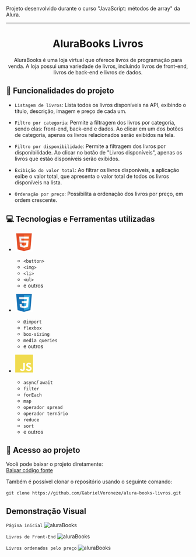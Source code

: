 <p>Projeto desenvolvido durante o curso "JavaScript: métodos de array" da Alura.</p>

<hr>

<h1 align="center">AluraBooks Livros</h1>
<p align="center">AluraBooks é uma loja virtual que oferece livros de programação para venda. A loja possui uma variedade de livros, incluindo livros de front-end, livros de back-end e livros de dados.</p>

## :hammer: Funcionalidades do projeto

- `Listagem de livros`: Lista todos os livros disponíveis na API, exibindo o título, descrição, imagem e preço de cada um.

- `Filtro por categoria`: Permite a filtragem dos livros por categoria, sendo elas: front-end, back-end e dados. Ao clicar em um dos botões de categoria, apenas os livros relacionados serão exibidos na tela.

- `Filtro por disponibilidade`: Permite a filtragem dos livros por disponibilidade. Ao clicar no botão de "Livros disponíveis", apenas os livros que estão disponíveis serão exibidos.

- `Exibição do valor total`: Ao filtrar os livros disponíveis, a aplicação exibe o valor total, que apresenta o valor total de todos os livros disponíveis na lista.

- `Ordenação por preço`: Possibilita a ordenação dos livros por preço, em ordem crescente.

## :computer: Tecnologias e Ferramentas utilizadas

- <img height="50px" src="https://raw.githubusercontent.com/devicons/devicon/master/icons/html5/html5-original.svg"><br>
    - `<button>`
    - `<img>`
    - `<li>`
    - `<ul>`
    - e outros

- <img height="50px" src="https://raw.githubusercontent.com/devicons/devicon/master/icons/css3/css3-original.svg"><br>
    - `@import`
    - `flexbox`
    - `box-sizing`
    - `media queries`
    - e outros

- <img height="50px" src="https://raw.githubusercontent.com/devicons/devicon/master/icons/javascript/javascript-plain.svg"><br>
    - `async`/ `await`
    - `filter`
    - `forEach`
    - `map`
    - `operador spread`
    - `operador ternário`
    - `reduce`
    - `sort`
    - e outros

## :open_file_folder: Acesso ao projeto
Você pode baixar o projeto diretamente:  
[Baixar código fonte](https://github.com/GabrielVeroneze/alura-books-livros/archive/refs/heads/main.zip)

Também é possível clonar o repositório usando o seguinte comando:
```
git clone https://github.com/GabrielVeroneze/alura-books-livros.git
```

## Demonstração Visual
`Página inicial`
![aluraBooks](https://imgur.com/pSkyaNE.png)

`Livros de Front-End`
![aluraBooks](https://imgur.com/S2dQ6OR.png)

`Livros ordenados pelo preço`
![aluraBooks](https://imgur.com/b8dQfHe.png)
